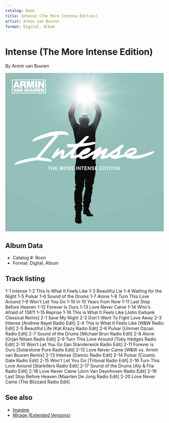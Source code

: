 ```yaml
---
catalog: Roon
title: Intense (The More Intense Edition)
artist: Armin van Buuren
format: Digital, Album
---
```


# Intense (The More Intense Edition)

By Armin van Buuren

![](../../assets/albumcovers/Armin_van_Buuren-Intense_The_More_Intense_Edition.png)

## Album Data

- Catalog #: Roon
- Format: Digital, Album


## Track listing


1-1 Intense
1-2 This Is What It Feels Like
1-3 Beautiful Lie
1-4 Waiting for the Night
1-5 Pulsar
1-6 Sound of the Drums
1-7 Alone
1-8 Turn This Love Around
1-9 Won't Let You Go
1-10 In 10 Years from Now
1-11 Last Stop Before Heaven
1-12 Forever Is Ours
1-13 Love Never Came
1-14 Who's Afraid of 138?!
1-15 Reprise
1-16 This is What It Feels Like [John Ewbank Classical Remix]
2-1 Save My Night
2-2 Don't Want To Fight Love Away
2-3 Intense [Andrew Rayel Radio Edit]
2-4 This is What It Feels Like [W&W Radio Edit]
2-5 Beautiful Life [Kat Krazy Radio Edit]
2-6 Pulsar [Ummet Ozcan Radio Edit]
2-7 Sound of the Drums [Michael Brun Radio Edit]
2-8 Alone [Orjan Nilsen Radio Edit]
2-9 Turn This Love Around [Toby Hedges Radio Edit]
2-10 Won't Let You Go [Ian Standerwick Radio Edit]
2-11 Forever is Ours [Solarstone Pure Radio Edit]
2-12 Love Never Came [W&W vs. Armin van Buuren Remix]
2-13 Intense [Dannic Radio Edit]
2-14 Pulsar [Cosmic Gate Radio Edit]
2-15 Won't Let You Go [Tritonal Radio Edit]
2-16 Turn This Love Around [Starkillers Radio Edit]
2-17 Sound of the Drums [Aly & Fila Radio Edit]
2-18 Love Never Came [Jorn Van Deynhoven Radio Edit]
2-19 Last Stop Before Heaven [Maarten De Jong Radio Edit]
2-20 Love Never Came [The Blizzard Radio Edit]


## See also

- [Imagine](Imagine.md)
- [Mirage (Extended Versions)](Mirage_Extended_Versions.md)
